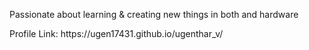 
<p> Passionate about learning & creating new things in both  <software/>  and hardware </p>
<p>Profile Link: https://ugen17431.github.io/ugenthar_v/</p>
